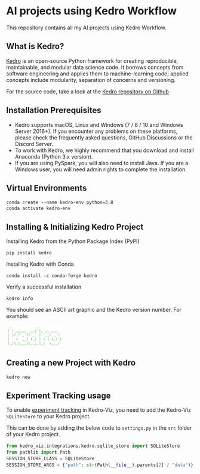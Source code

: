 # AI projects using Kedro Workflow
This repository contains all my AI projects using Kedro Workflow. 

## What is Kedro?
[Kedro](https://kedro.org/) is an open-source Python framework for creating reproducible, maintainable, and modular data science code. It borrows concepts from software engineering and applies them to machine-learning code; applied concepts include modularity, separation of concerns and versioning.

For the source code, take a look at the [Kedro repository on Github](https://github.com/kedro-org/kedro)

## Installation Prerequisites
* Kedro supports macOS, Linux and Windows (7 / 8 / 10 and Windows Server 2016+). If you encounter any problems on these platforms, please check the frequently asked questions, GitHub Discussions or the Discord Server.
* To work with Kedro, we highly recommend that you download and install Anaconda (Python 3.x version).
* If you are using PySpark, you will also need to install Java. If you are a Windows user, you will need admin rights to complete the installation.

## Virtual Environments
```shell
conda create --name kedro-env python=3.8
conda activate kedro-env
```
## Installing & Initializing Kedro Project
Installing Kedro from the Python Package Index (PyPI)

```shell
pip install kedro
```

Installing Kedro with Conda

```shell
conda install -c conda-forge kedro
```

Verify a successful installation

```shell
kedro info
```

You should see an ASCII art graphic and the Kedro version number. For example:
<br><br>
<img src='images/kedro_graphic.png' width='30%'>

## Creating a new Project with Kedro

```shell
kedro new
```

## Experiment Tracking usage

To enable [experiment tracking](https://kedro.readthedocs.io/en/stable/08_logging/02_experiment_tracking.html) in Kedro-Viz, you need to add the Kedro-Viz `SQLiteStore` to your Kedro project.

This can be done by adding the below code to `settings.py` in the `src` folder of your Kedro project.

```python
from kedro_viz.integrations.kedro.sqlite_store import SQLiteStore
from pathlib import Path
SESSION_STORE_CLASS = SQLiteStore
SESSION_STORE_ARGS = {"path": str(Path(__file__).parents[2] / "data")}
```